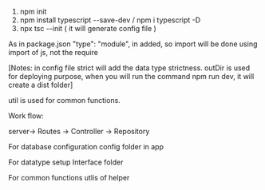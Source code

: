 1. npm init 
2. npm install typescript --save-dev /    npm i typescript -D
3. npx tsc --init ( it will generate config file ) 

As in package.json   "type": "module", in added, so import will be done using import of js, not the require

[Notes:  in config file strict will add the data type strictness. 
outDir is used for deploying purpose, when you will run the command npm run dev, it will create a dist folder]

util is used for common functions.


Work flow:

server-> Routes -> Controller -> Repository 

For database configuration config folder in app

For datatype setup  Interface folder

For common functions utlis of helper